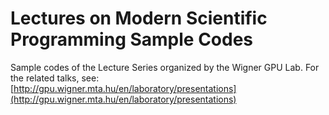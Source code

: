# Lectures on Modern Scientific Programming Sample Codes
Sample codes of the Lecture Series organized by the Wigner GPU Lab.
For the related talks, see: [http://gpu.wigner.mta.hu/en/laboratory/presentations](http://gpu.wigner.mta.hu/en/laboratory/presentations)
